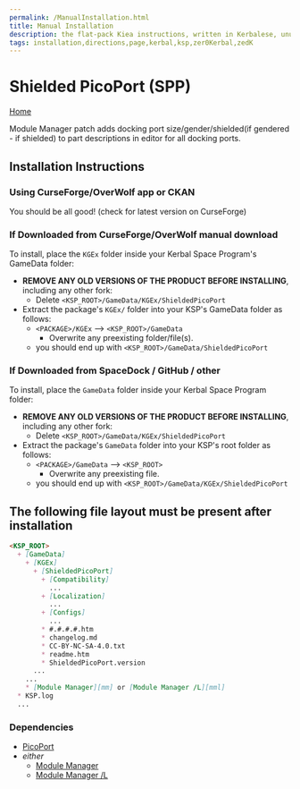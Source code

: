 ```yaml
---
permalink: /ManualInstallation.html
title: Manual Installation
description: the flat-pack Kiea instructions, written in Kerbalese, unusally present
tags: installation,directions,page,kerbal,ksp,zer0Kerbal,zedK
---
```


<!-- ManualInstallation.md v1.1.7.0
Shielded PicoPort (SPP)
created: 01 Oct 2019
updated: 18 Apr 2022 -->

<!-- based upon work by Lisias -->

# Shielded PicoPort (SPP)

[Home](./index.md)

Module Manager patch adds docking port size/gender/shielded(if gendered - if shielded) to part descriptions in editor for all docking ports.

## Installation Instructions

### Using CurseForge/OverWolf app or CKAN

You should be all good! (check for latest version on CurseForge)

### If Downloaded from CurseForge/OverWolf manual download

To install, place the `KGEx` folder inside your Kerbal Space Program's GameData folder:

* **REMOVE ANY OLD VERSIONS OF THE PRODUCT BEFORE INSTALLING**, including any other fork:
  * Delete `<KSP_ROOT>/GameData/KGEx/ShieldedPicoPort`
* Extract the package's `KGEx/` folder into your KSP's GameData folder as follows:
  * `<PACKAGE>/KGEx` --> `<KSP_ROOT>/GameData`
    * Overwrite any preexisting folder/file(s).
  * you should end up with `<KSP_ROOT>/GameData/ShieldedPicoPort`

### If Downloaded from SpaceDock / GitHub / other

To install, place the `GameData` folder inside your Kerbal Space Program folder:

* **REMOVE ANY OLD VERSIONS OF THE PRODUCT BEFORE INSTALLING**, including any other fork:
  * Delete `<KSP_ROOT>/GameData/KGEx/ShieldedPicoPort`
* Extract the package's `GameData` folder into your KSP's root folder as follows:
  * `<PACKAGE>/GameData` --> `<KSP_ROOT>`
    * Overwrite any preexisting file.
  * you should end up with `<KSP_ROOT>/GameData/KGEx/ShieldedPicoPort`

## The following file layout must be present after installation

```markdown
<KSP_ROOT>
  + [GameData]
    + [KGEx]
      + [ShieldedPicoPort]
        + [Compatibility]
          ...
        + [Localization]
          ...
        + [Configs]
          ...
        * #.#.#.#.htm
        * changelog.md
        * CC-BY-NC-SA-4.0.txt
        * readme.htm
        * ShieldedPicoPort.version
      ...
    ...
    * [Module Manager][mm] or [Module Manager /L][mml]
  * KSP.log
  ...
```

### Dependencies

* [PicoPort][pp]
* *either*
  * [Module Manager][mm]
  * [Module Manager /L][mml]

[mm]: https://forum.kerbalspaceprogram.com/index.php?/topic/50533-*/ "Module Manager"
[mml]: https://github.com/net-lisias-ksp/ModuleManager "Module Manager /L"
[pp]: https://forum.kerbalspaceprogram.com/index.php?/topic/190319-*/ "PicoPort"
